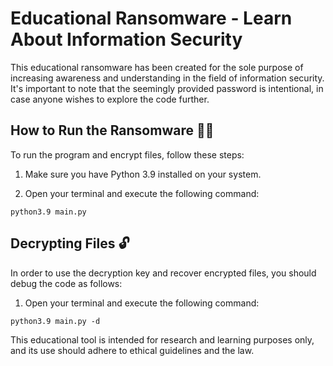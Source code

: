 # Educational Ransomware - Learn About Information Security

This educational ransomware has been created for the sole purpose of increasing awareness and understanding in the field of information security. It's important to note that the seemingly provided password is intentional, in case anyone wishes to explore the code further.

## How to Run the Ransomware 🏃‍♀️

To run the program and encrypt files, follow these steps:

1. Make sure you have Python 3.9 installed on your system.

2. Open your terminal and execute the following command:

```
python3.9 main.py
```

## Decrypting Files 🔓

In order to use the decryption key and recover encrypted files, you should debug the code as follows:

1. Open your terminal and execute the following command:
```
python3.9 main.py -d
````

This educational tool is intended for research and learning purposes only, and its use should adhere to ethical guidelines and the law.
